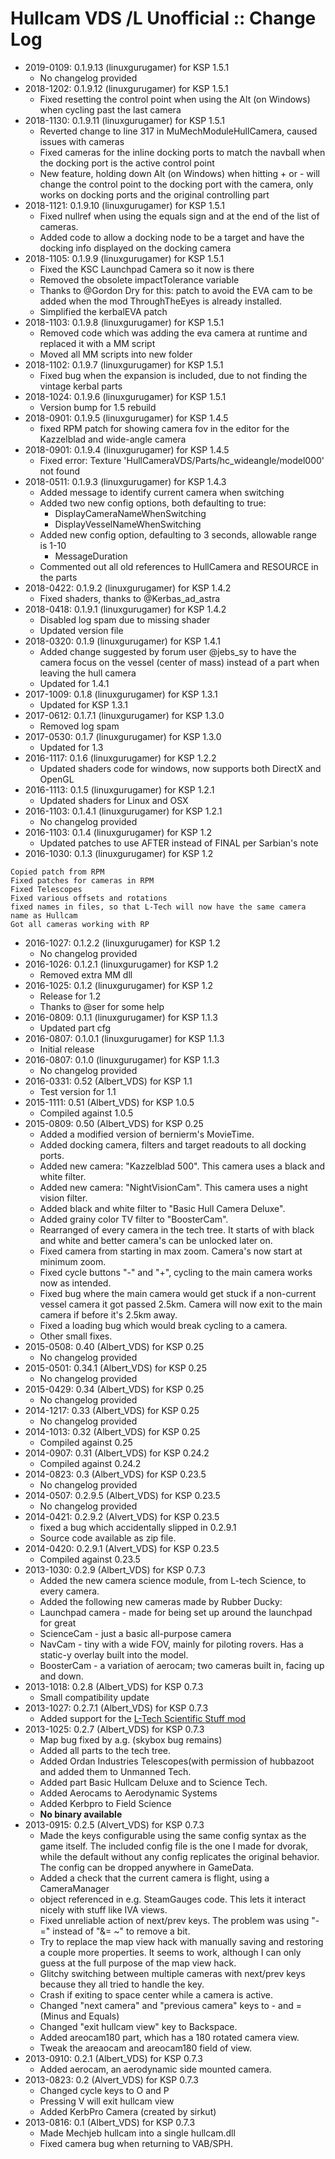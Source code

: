 # Hullcam VDS /L Unofficial :: Change Log

* 2019-0109: 0.1.9.13 (linuxgurugamer) for KSP 1.5.1
	+ No changelog provided
* 2018-1202: 0.1.9.12 (linuxgurugamer) for KSP 1.5.1
	+ Fixed resetting the control point when using the Alt (on Windows) when cycling past the last camera
* 2018-1130: 0.1.9.11 (linuxgurugamer) for KSP 1.5.1
	+ Reverted change to line 317 in MuMechModuleHullCamera, caused issues with cameras
	+ Fixed cameras for the inline docking ports to match the navball when the docking port is the active control point
	+ New feature, holding down Alt (on Windows) when hitting + or - will change the control point to the docking port with the camera, only works on docking ports and the original controlling part
* 2018-1121: 0.1.9.10 (linuxgurugamer) for KSP 1.5.1
	+ Fixed nullref when using the equals sign and at the end of the list of cameras.
	+ Added code to allow a docking node to be a target and have the docking info displayed on the docking camera
* 2018-1105: 0.1.9.9 (linuxgurugamer) for KSP 1.5.1
	+ Fixed the KSC Launchpad Camera so it now is there
	+ Removed the obsolete impactTolerance variable
	+ Thanks to @Gordon Dry for this:  patch to avoid the EVA cam to be added when the mod ThroughTheEyes is already installed.
	+ Simplified the kerbalEVA patch
* 2018-1103: 0.1.9.8 (linuxgurugamer) for KSP 1.5.1
	+ Removed code which was adding the eva camera at runtime and replaced it with a MM script
	+ Moved all MM scripts into new folder
* 2018-1102: 0.1.9.7 (linuxgurugamer) for KSP 1.5.1
	+ Fixed bug when the expansion is included, due to not finding the vintage kerbal parts
* 2018-1024: 0.1.9.6 (linuxgurugamer) for KSP 1.5.1
	+ Version bump for 1.5 rebuild
* 2018-0901: 0.1.9.5 (linuxgurugamer) for KSP 1.4.5
	+ fixed RPM patch for showing camera fov in the editor for the Kazzelblad and wide-angle camera
* 2018-0901: 0.1.9.4 (linuxgurugamer) for KSP 1.4.5
	+ Fixed error: Texture 'HullCameraVDS/Parts/hc_wideangle/model000' not found
* 2018-0511: 0.1.9.3 (linuxgurugamer) for KSP 1.4.3
	+ Added message to identify current camera when switching
	+ Added two new config options, both defaulting to true:
		- DisplayCameraNameWhenSwitching
		- DisplayVesselNameWhenSwitching
	+ Added new config option, defaulting to 3 seconds, allowable range is 1-10
		- MessageDuration
	+ Commented out all old references to HullCamera and RESOURCE in the parts
* 2018-0422: 0.1.9.2 (linuxgurugamer) for KSP 1.4.2
	+ Fixed shaders, thanks to @Kerbas_ad_astra
* 2018-0418: 0.1.9.1 (linuxgurugamer) for KSP 1.4.2
	+ Disabled log spam due to missing shader
	+ Updated version file
* 2018-0320: 0.1.9 (linuxgurugamer) for KSP 1.4.1
	+ Added change suggested by forum user @jebs_sy to have the camera focus on the vessel (center of mass) instead of a part when leaving the hull camera
	+ Updated for 1.4.1
* 2017-1009: 0.1.8 (linuxgurugamer) for KSP 1.3.1
	+ Updated for KSP 1.3.1
* 2017-0612: 0.1.7.1 (linuxgurugamer) for KSP 1.3.0
	+ Removed log spam
* 2017-0530: 0.1.7 (linuxgurugamer) for KSP 1.3.0
	+ Updated for 1.3
* 2016-1117: 0.1.6 (linuxgurugamer) for KSP 1.2.2
	+ Updated shaders code for windows, now supports both DirectX and OpenGL
* 2016-1113: 0.1.5 (linuxgurugamer) for KSP 1.2.1
	+ Updated shaders for Linux and OSX
* 2016-1103: 0.1.4.1 (linuxgurugamer) for KSP 1.2.1
	+ No changelog provided
* 2016-1103: 0.1.4 (linuxgurugamer) for KSP 1.2
	+ Updated patches to use AFTER instead of FINAL per Sarbian's note
* 2016-1030: 0.1.3 (linuxgurugamer) for KSP 1.2
```
Copied patch from RPM 
Fixed patches for cameras in RPM
Fixed Telescopes
Fixed various offsets and rotations
fixed names in files, so that L-Tech will now have the same camera name as Hullcam
Got all cameras working with RP
```
* 2016-1027: 0.1.2.2 (linuxgurugamer) for KSP 1.2
	+ No changelog provided
* 2016-1026: 0.1.2.1 (linuxgurugamer) for KSP 1.2
	+ Removed extra MM dll
* 2016-1025: 0.1.2 (linuxgurugamer) for KSP 1.2
	+ Release for 1.2
	+ Thanks to @ser for some help
* 2016-0809: 0.1.1 (linuxgurugamer) for KSP 1.1.3
	+ Updated part cfg
* 2016-0807: 0.1.0.1 (linuxgurugamer) for KSP 1.1.3
	+ Initial release
* 2016-0807: 0.1.0 (linuxgurugamer) for KSP 1.1.3
	+ No changelog provided
* 2016-0331: 0.52 (Albert_VDS) for KSP 1.1
	+ Test version for 1.1
* 2015-1111: 0.51 (Albert_VDS) for KSP 1.0.5
	+ Compiled against 1.0.5
* 2015-0809: 0.50 (Albert_VDS) for KSP 0.25
	+ Added a modified version of bernierm's MovieTime.
	+ Added docking camera, filters and target readouts to all docking ports.
	+ Added new camera: "Kazzelblad 500". This camera uses a black and white filter.
	+ Added new camera: "NightVisionCam". This camera uses a night vision filter.
	+ Added black and white filter to "Basic Hull Camera Deluxe".
	+ Added grainy color TV filter to "BoosterCam".
	+ Rearranged of every camera in the tech tree. It starts of with black and white and better camera's can be unlocked later on.
	+ Fixed camera from starting in max zoom. Camera's now start at minimum zoom.
	+ Fixed cycle buttons "-" and "+", cycling to the main camera works now as intended.
	+ Fixed bug where the main camera would get stuck if a non-current vessel camera it got passed 2.5km. Camera will now exit to the main camera if before it's 2.5km away.
	+ Fixed a loading bug which would break cycling to a camera.
	+ Other small fixes.
* 2015-0508: 0.40 (Albert_VDS) for KSP 0.25
	+ No changelog provided
* 2015-0501: 0.34.1 (Albert_VDS) for KSP 0.25
	+ No changelog provided
* 2015-0429: 0.34 (Albert_VDS) for KSP 0.25
	+ No changelog provided
* 2014-1217: 0.33 (Albert_VDS) for KSP 0.25
	+ No changelog provided
* 2014-1013: 0.32 (Albert_VDS) for KSP 0.25
	+ Compiled against 0.25
* 2014-0907: 0.31 (Albert_VDS) for KSP 0.24.2
	+ Compiled against 0.24.2
* 2014-0823: 0.3 (Albert_VDS) for KSP 0.23.5
	+ No changelog provided
* 2014-0507: 0.2.9.5 (Albert_VDS) for KSP 0.23.5
	+ No changelog provided
* 2014-0421: 0.2.9.2 (Alvert_VDS) for KSP 0.23.5
	+ fixed a bug which accidentally slipped in 0.2.9.1
	+ Source code available as zip file.
* 2014-0420: 0.2.9.1 (Alvert_VDS) for KSP 0.23.5
	+ Compiled against 0.23.5
* 2013-1030: 0.2.9 (Albert_VDS) for KSP 0.7.3
	+ Added the new camera science module, from L-tech Science, to every camera.
	+ Added the following new cameras made by Rubber Ducky:
	+ Launchpad camera - made for being set up around the launchpad for great
	+ ScienceCam - just a basic all-purpose camera
	+ NavCam - tiny with a wide FOV, mainly for piloting rovers. Has a static-y overlay built into the model.
	+ BoosterCam - a variation of aerocam; two cameras built in, facing up and down.
* 2013-1018: 0.2.8 (Albert_VDS) for KSP 0.7.3
	+ Small compatibility update
* 2013-1027: 0.2.7.1 (Albert_VDS) for KSP 0.7.3
	+ Added support for the [L-Tech Scientific Stuff mod](http://forum.kerbalspaceprogram.com/threads/53813-0-22-L-Tech-Scientific-Stuff-V1-5)
* 2013-1025: 0.2.7 (Albert_VDS) for KSP 0.7.3
	+ Map bug fixed by a.g. (skybox bug remains)
	+ Added all parts to the tech tree.
	+ Added Ordan Industries Telescopes(with permission of hubbazoot and added them to Unmanned Tech.
	+ Added part Basic Hullcam Deluxe and to Science Tech.
	+ Added Aerocams to Aerodynamic Systems
	+ Added Kerbpro to Field Science
	* **No binary available**
* 2013-0915: 0.2.5 (Alvert_VDS) for KSP 0.7.3
	+ Made the keys configurable using the same config syntax as the game itself. The included config file is the one I made for dvorak, while the default without any config replicates the original behavior. The config can be dropped anywhere in GameData.
	+ Added a check that the current camera is flight, using a CameraManager
	+ object referenced in e.g. SteamGauges code. This lets it interact nicely with stuff like IVA views.
	+ Fixed unreliable action of next/prev keys. The problem was using "-=" instead of "&= ~" to remove a bit.
	+ Try to replace the map view hack with manually saving and restoring a couple more properties. It seems to work, although I can only guess at the full purpose of the map view hack.
	+ Glitchy switching between multiple cameras with next/prev keys because they all tried to handle the key.
	+ Crash if exiting to space center while a camera is active.
	+ Changed "next camera" and "previous camera" keys to - and = (Minus and Equals)
	+ Changed "exit hullcam view" key to Backspace.
	+ Added areocam180 part, which has a 180 rotated camera view.
	+ Tweak the areaocam and areocam180 field of view.
* 2013-0910: 0.2.1 (Albert_VDS) for KSP 0.7.3
	+ Added aerocam, an aerodynamic side mounted camera.
* 2013-0823: 0.2 (Alvert_VDS) for KSP 0.7.3
	+ Changed cycle keys to O and P
	+ Pressing V will exit hullcam view
	+ Added KerbPro Camera (created by sirkut)
* 2013-0816: 0.1 (Albert_VDS) for KSP 0.7.3
	+ Made Mechjeb hullcam into a single hullcam.dll
	+ Fixed camera bug when returning to VAB/SPH.